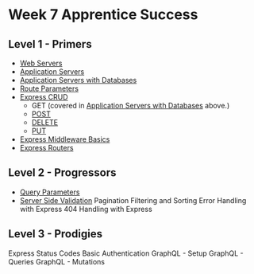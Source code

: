 # Week 7 Apprentice Success

## Level 1 - Primers
- [Web Servers](./1-primers/1-web-servers/README.md)
- [Application Servers](./1-primers/2-application-servers/README.md)
- [Application Servers with Databases](./1-primers/3-application-servers-with-databases/README.md)
- [Route Parameters](./1-primers/4-route-parameters/README.md)
- [Express CRUD](./1-primers/5-express-crud/README.md)
  - GET (covered in [Application Servers with Databases](./1-primers/3-application-servers-with-databases/README.md) above.)
  - [POST](./1-primers/6-express-post/README.md)
  - [DELETE](./1-primers/7-express-delete/README.md)
  - [PUT](./1-primers/8-express-put/README.md)
- [Express Middleware Basics](./1-primers/9-express-middleware/README.md)
- [Express Routers](./1-primers/10-express-routers/README.md)

## Level 2 - Progressors
- [Query Parameters](./2-progressors/1-query-parameters/README.md)
- [Server Side Validation](./2-progressors/2-server-side-validation/README.md)
Pagination
Filtering and Sorting
Error Handling with Express
404 Handling with Express
  
## Level 3 - Prodigies
Express Status Codes
Basic Authentication
GraphQL - Setup
GraphQL - Queries
GraphQL - Mutations
